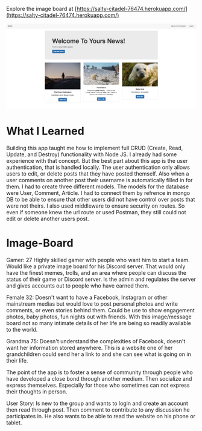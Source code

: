 Explore the image board at [https://salty-citadel-76474.herokuapp.com/](https://salty-citadel-76474.herokuapp.com/)

![](images/screenshot.png)

# What I Learned
Building this app taught me how to implement full CRUD (Create, Read, Update, and Destroy) functionality with Node JS.  I already had some experience with that concept.  But the best part about this app is the user authentication, that is handled locally.  The user authentication only allows users to edit, or delete posts that they have posted themself.  Also when a user comments on another post their username is automatically filled in for them.  I had to create three different models.  The models for the database were User, Comment, Article.  I had to connect them by refrence in mongo DB to be able to ensure that other users did not have control over posts that were not theirs.  I also used middleware to ensure security on routes.  So even if someone knew the url route or used Postman, they still could not edit or delete another users post.  

# Image-Board

Gamer: 27 
  Highly skilled gamer with people who want him to start a team.  Would like a private image board for his Discord server.  That would only have the finest memes, trolls, and an area where people can 
discuss the status of their game or Discord server. Is the admin and regulates the server and gives accounts out to people who have earned them.


Female 32:
  Doesn't want to have a Facebook, Instagram or other mainstream medias but would love to post personal photos and write comments, or even stories behind them. Could be use to show engagement photos, baby photos, fun nights out with friends.  With this image/message board not so many intimate details of her life are being so readily available to the world.  

Grandma 75:
  Doesn't understand the complexities of Facebook, doesn't want her information stored anywhere.  This is a website one of her grandchildren
could send her a link to and she can see what is going on in their life.  

The point of the app is to foster a sense of community through people who have developed a close bond through another medium.  Then socialize and express themselves.  Especially for those who sometimes can not express their thoughts in person.  


User Story: Is new to the group and wants to login and create an account then read through post.  Then comment to contribute to any discussion he participates in.  He also wants to be able to read the website on his phone or tablet.  





